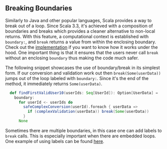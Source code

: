 ## Breaking Boundaries

Similarly to Java and other popular languages, Scala provides a way to break out of a loop. 
Since Scala 3.3, it's achieved with a composition of boundaries and breaks which provides a cleaner alternative to 
non-local returns. 
With this feature, a computational context is established with `boundary:`, and `break` returns a value from within the 
enclosing boundary.
Check out the [implementation](https://github.com/scala/scala3/blob/3.3.0/library/src/scala/util/boundary.scala) 
if you want to know how it works under the hood.
One important thing is that it ensures that the users never call `break` without an enclosing `boundary` thus making 
the code much safer. 

The following snippet showcases the use of boundary/break in its simplest form. 
If our conversion and validation work out then `break(Some(userData))` jumps out of the loop labeled with `boundary:`. 
Since it's the end of the method, it immediately returns `Some(userData)`. 

```scala 3
  def findFirstValidUser10(userIds: Seq[UserId]): Option[UserData] =
    boundary:
      for userId <- userIds do
        safeComplexConversion(userId).foreach { userData =>
          if (complexValidation(userData)) break(Some(userData))
        }
      None
```

Sometimes there are multiple boundaries, in this case one can add labels to `break` calls. 
This is especially important when there are embedded loops.
One example of using labels can be found [here](https://gist.github.com/bishabosha/95880882ee9ba6c53681d21c93d24a97).
